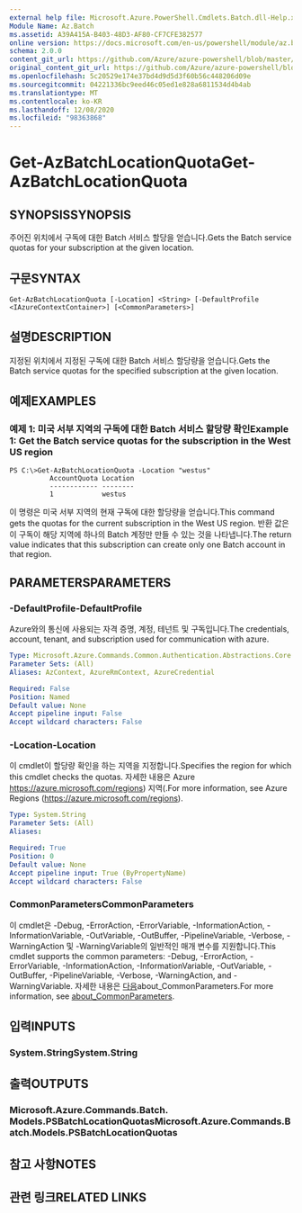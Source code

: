 ```yaml
---
external help file: Microsoft.Azure.PowerShell.Cmdlets.Batch.dll-Help.xml
Module Name: Az.Batch
ms.assetid: A39A415A-B403-48D3-AF80-CF7CFE382577
online version: https://docs.microsoft.com/en-us/powershell/module/az.batch/get-azbatchlocationquota
schema: 2.0.0
content_git_url: https://github.com/Azure/azure-powershell/blob/master/src/Batch/Batch/help/Get-AzBatchLocationQuota.md
original_content_git_url: https://github.com/Azure/azure-powershell/blob/master/src/Batch/Batch/help/Get-AzBatchLocationQuota.md
ms.openlocfilehash: 5c20529e174e37bd4d9d5d3f60b56c448206d09e
ms.sourcegitcommit: 04221336bc9eed46c05ed1e828a6811534d4b4ab
ms.translationtype: MT
ms.contentlocale: ko-KR
ms.lasthandoff: 12/08/2020
ms.locfileid: "98363868"
---
```

# <span data-ttu-id="480f1-101">Get-AzBatchLocationQuota</span><span class="sxs-lookup"><span data-stu-id="480f1-101">Get-AzBatchLocationQuota</span></span>

## <span data-ttu-id="480f1-102">SYNOPSIS</span><span class="sxs-lookup"><span data-stu-id="480f1-102">SYNOPSIS</span></span>
<span data-ttu-id="480f1-103">주어진 위치에서 구독에 대한 Batch 서비스 할당을 얻습니다.</span><span class="sxs-lookup"><span data-stu-id="480f1-103">Gets the Batch service quotas for your subscription at the given location.</span></span>

## <span data-ttu-id="480f1-104">구문</span><span class="sxs-lookup"><span data-stu-id="480f1-104">SYNTAX</span></span>

```
Get-AzBatchLocationQuota [-Location] <String> [-DefaultProfile <IAzureContextContainer>] [<CommonParameters>]
```

## <span data-ttu-id="480f1-105">설명</span><span class="sxs-lookup"><span data-stu-id="480f1-105">DESCRIPTION</span></span>
<span data-ttu-id="480f1-106">지정된 위치에서 지정된 구독에 대한 Batch 서비스 할당량을 얻습니다.</span><span class="sxs-lookup"><span data-stu-id="480f1-106">Gets the Batch service quotas for the specified subscription at the given location.</span></span>

## <span data-ttu-id="480f1-107">예제</span><span class="sxs-lookup"><span data-stu-id="480f1-107">EXAMPLES</span></span>

### <span data-ttu-id="480f1-108">예제 1: 미국 서부 지역의 구독에 대한 Batch 서비스 할당량 확인</span><span class="sxs-lookup"><span data-stu-id="480f1-108">Example 1: Get the Batch service quotas for the subscription in the West US region</span></span>
```
PS C:\>Get-AzBatchLocationQuota -Location "westus"
          AccountQuota Location
          ------------ --------
          1            westus
```

<span data-ttu-id="480f1-109">이 명령은 미국 서부 지역의 현재 구독에 대한 할당량을 얻습니다.</span><span class="sxs-lookup"><span data-stu-id="480f1-109">This command gets the quotas for the current subscription in the West US region.</span></span>
<span data-ttu-id="480f1-110">반환 값은 이 구독이 해당 지역에 하나의 Batch 계정만 만들 수 있는 것을 나타냅니다.</span><span class="sxs-lookup"><span data-stu-id="480f1-110">The return value indicates that this subscription can create only one Batch account in that region.</span></span>

## <span data-ttu-id="480f1-111">PARAMETERS</span><span class="sxs-lookup"><span data-stu-id="480f1-111">PARAMETERS</span></span>

### <span data-ttu-id="480f1-112">-DefaultProfile</span><span class="sxs-lookup"><span data-stu-id="480f1-112">-DefaultProfile</span></span>
<span data-ttu-id="480f1-113">Azure와의 통신에 사용되는 자격 증명, 계정, 테넌트 및 구독입니다.</span><span class="sxs-lookup"><span data-stu-id="480f1-113">The credentials, account, tenant, and subscription used for communication with azure.</span></span>

```yaml
Type: Microsoft.Azure.Commands.Common.Authentication.Abstractions.Core.IAzureContextContainer
Parameter Sets: (All)
Aliases: AzContext, AzureRmContext, AzureCredential

Required: False
Position: Named
Default value: None
Accept pipeline input: False
Accept wildcard characters: False
```

### <span data-ttu-id="480f1-114">-Location</span><span class="sxs-lookup"><span data-stu-id="480f1-114">-Location</span></span>
<span data-ttu-id="480f1-115">이 cmdlet이 할당량 확인을 하는 지역을 지정합니다.</span><span class="sxs-lookup"><span data-stu-id="480f1-115">Specifies the region for which this cmdlet checks the quotas.</span></span>
<span data-ttu-id="480f1-116">자세한 내용은 Azure https://azure.microsoft.com/regions) 지역(.</span><span class="sxs-lookup"><span data-stu-id="480f1-116">For more information, see Azure Regions (https://azure.microsoft.com/regions).</span></span>

```yaml
Type: System.String
Parameter Sets: (All)
Aliases:

Required: True
Position: 0
Default value: None
Accept pipeline input: True (ByPropertyName)
Accept wildcard characters: False
```

### <span data-ttu-id="480f1-117">CommonParameters</span><span class="sxs-lookup"><span data-stu-id="480f1-117">CommonParameters</span></span>
<span data-ttu-id="480f1-118">이 cmdlet은 -Debug, -ErrorAction, -ErrorVariable, -InformationAction, -InformationVariable, -OutVariable, -OutBuffer, -PipelineVariable, -Verbose, -WarningAction 및 -WarningVariable의 일반적인 매개 변수를 지원합니다.</span><span class="sxs-lookup"><span data-stu-id="480f1-118">This cmdlet supports the common parameters: -Debug, -ErrorAction, -ErrorVariable, -InformationAction, -InformationVariable, -OutVariable, -OutBuffer, -PipelineVariable, -Verbose, -WarningAction, and -WarningVariable.</span></span> <span data-ttu-id="480f1-119">자세한 내용은 [다음](http://go.microsoft.com/fwlink/?LinkID=113216)about_CommonParameters.</span><span class="sxs-lookup"><span data-stu-id="480f1-119">For more information, see [about_CommonParameters](http://go.microsoft.com/fwlink/?LinkID=113216).</span></span>

## <span data-ttu-id="480f1-120">입력</span><span class="sxs-lookup"><span data-stu-id="480f1-120">INPUTS</span></span>

### <span data-ttu-id="480f1-121">System.String</span><span class="sxs-lookup"><span data-stu-id="480f1-121">System.String</span></span>

## <span data-ttu-id="480f1-122">출력</span><span class="sxs-lookup"><span data-stu-id="480f1-122">OUTPUTS</span></span>

### <span data-ttu-id="480f1-123">Microsoft.Azure.Commands.Batch. Models.PSBatchLocationQuotas</span><span class="sxs-lookup"><span data-stu-id="480f1-123">Microsoft.Azure.Commands.Batch.Models.PSBatchLocationQuotas</span></span>

## <span data-ttu-id="480f1-124">참고 사항</span><span class="sxs-lookup"><span data-stu-id="480f1-124">NOTES</span></span>

## <span data-ttu-id="480f1-125">관련 링크</span><span class="sxs-lookup"><span data-stu-id="480f1-125">RELATED LINKS</span></span>
